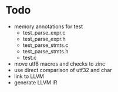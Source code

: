 # Todo
* memory annotations for test
  * test_parse_expr.c
  * test_parse_expr.h
  * test_parse_stmts.c
  * test_parse_stmts.h
  * test.c
* move utf8 macros and checks to zinc
* use direct comparison of utf32 and char
* link to LLVM
* generate LLVM IR